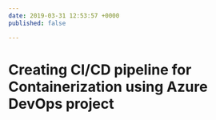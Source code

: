```yaml
---
date: 2019-03-31 12:53:57 +0000
published: false

---
```

# Creating CI/CD pipeline for Containerization using Azure DevOps project